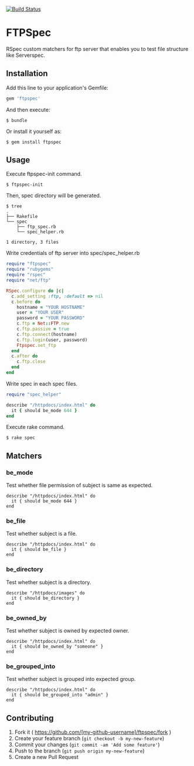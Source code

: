 [![Build Status](https://travis-ci.org/suzuki86/ftpspec.svg?branch=master)](https://travis-ci.org/suzuki86/ftpspec)

# FTPSpec

RSpec custom matchers for ftp server that enables you to test file structure like Serverspec.

## Installation

Add this line to your application's Gemfile:

```ruby
gem 'ftpspec'
```

And then execute:

```
$ bundle
```

Or install it yourself as:

```
$ gem install ftpspec
```

## Usage

Execute ftpspec-init command.

```
$ ftpspec-init
```

Then, spec directory will be generated.

```
$ tree
.
├── Rakefile
└── spec
    ├── ftp_spec.rb
    └── spec_helper.rb

1 directory, 3 files
```

Write credentials of ftp server into spec/spec_helper.rb

```ruby
require "ftpspec"
require "rubygems"
require "rspec"
require "net/ftp"

RSpec.configure do |c| 
  c.add_setting :ftp, :default => nil 
  c.before do
    hostname = "YOUR HOSTNAME"
    user = "YOUR USER"
    password = "YOUR PASSWORD"
    c.ftp = Net::FTP.new
    c.ftp.passive = true
    c.ftp.connect(hostname)
    c.ftp.login(user, password)
    Ftpspec.set_ftp
  end 
  c.after do
    c.ftp.close
  end 
end
```

Write spec in each spec files.

```ruby
require "spec_helper"

describe "/httpdocs/index.html" do
  it { should be_mode 644 }
end
```

Execute rake command.

```
$ rake spec
```

## Matchers

### be_mode

Test whether file permission of subject is same as expected.

```
describe "/httpdocs/index.html" do
  it { should be_mode 644 }
end
```

### be_file

Test whether subject is a file.

```
describe "/httpdocs/index.html" do
  it { should be_file }
end
```

### be_directory

Test whether subject is a directory.

```
describe "/httpdocs/images" do
  it { should be_directory }
end
```

### be_owned_by

Test whether subject is owned by expected owner.

```
describe "/httpdocs/index.html" do
  it { should be_owned_by "someone" }
end
```

### be_grouped_into

Test whether subject is grouped into expected group.

```
describe "/httpdocs/index.html" do
  it { should be_grouped_into "admin" }
end
```

## Contributing

1. Fork it ( https://github.com/[my-github-username]/ftpspec/fork )
2. Create your feature branch (`git checkout -b my-new-feature`)
3. Commit your changes (`git commit -am 'Add some feature'`)
4. Push to the branch (`git push origin my-new-feature`)
5. Create a new Pull Request
